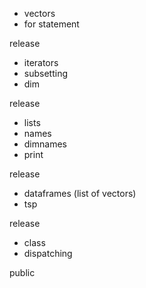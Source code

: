 - vectors
- for statement

release

- iterators
- subsetting
- dim

release

- lists
- names
- dimnames
- print

release

- dataframes (list of vectors)
- tsp

release

- class
- dispatching

public
